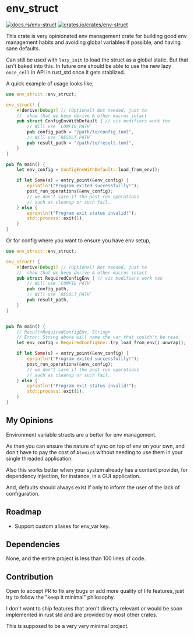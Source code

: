 # env_struct

[![docs.rs/env-struct](https://img.shields.io/docsrs/env_struct)](https://docs.rs/env-struct)
[![crates.io/crates/env-struct](https://buildstats.info/crate/env-struct)](https://crates.io/crates/env-struct)


This crate is very opinionated env management crate for
building good env management habits and avoiding global variables
if possible, and having sane defaults.

Can still be used with `lazy_init` to load the struct as a
global static. But that isn't baked into this. In future one should
be able to use the new lazy `once_cell` in API in rust_std once
it gets stablized.

A quick example of usage looks like,
```rust
use env_struct::env_struct;

env_struct! {
    #[derive(Debug)] // (Optional) Not needed, just to
    //  show that we keep derive & other macros intact
    pub struct ConfigEnvWithDefault { // vis modifiers work too
        // Will use `CONFIG_PATH`
        pub config_path = "/path/to/config.toml", 
        // Will use `RESULT_PATH`
        pub result_path = "/path/to/result.toml", 
    } 
}

pub fn main() {
    let env_config = ConfigEnvWithDefault::load_from_env();

    if let Some(s) = entry_point(&env_config) {
        eprintln!("Program exited successfullly!");
        post_run_operations(&env_config);
        // we don't care if the post run operations
        // such as cleanup or such fail.
    } else {
        eprintln!("Program exit status invalid!");
        std::process::exit(1);
    }
}
```

Or for config where you want to ensure you have env setup,
```rust
use env_struct::env_struct;

env_struct! {
    #[derive(Debug)] // (Optional) Not needed, just to
    //  show that we keep derive & other macros intact
    pub struct RequiredConfigEnv { // vis modifiers work too
        // Will use `CONFIG_PATH`
        pub config_path, 
        // Will use `RESULT_PATH`
        pub result_path,
    }
}


pub fn main() {
    // Result<RequiredConfigEnv, String>
    // Error: String above will name the var that couldn't be read.
    let env_config = RequiredConfigEnv::try_load_from_env().unwrap();

    if let Some(s) = entry_point(&env_config) {
        eprintln!("Program exited successfullly!");
        post_run_operations(&env_config);
        // we don't care if the post run operations
        // such as cleanup or such fail.
    } else {
        eprintln!("Program exit status invalid!");
        std::process::exit(1);
    }
}
```

## My Opinions

Environment variable structs are a better for env management.

As then you can ensure the nature of sync on top of env on your own,
and don't have to pay the cost of `Atomic`s without needing to use them
in your single threaded application.

Also this works better when your system already has a context provider,
for dependency injection, for instance, in a GUI application.

And, defaults should always exist if only to inform the user of the lack of configuration.

## Roadmap
- Support custom aliases for env_var key.

## Dependencies
None, and the entire project is less than 100 lines of code.

## Contribution
Open to accept PR to fix any bugs or add more quality of life features,
just try to follow the "keep it minimal" philosophy.

I don't want to ship features that aren't directly relevant or would be soon implemented in rust std and are provided by most other crates.

This is supposed to be a very very minimal project.